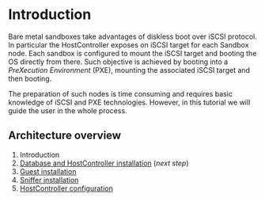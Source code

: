 # Introduction
Bare metal sandboxes take advantages of diskless boot over iSCSI protocol.
In particular the HostController exposes on iSCSI target for each Sandbox node.
Each sandbox is configured to mount the iSCSI target and booting the OS directly from there. 
Such objective is achieved by booting into a _PreXecution Environment_ (PXE), mounting the associated iSCSI target and then booting.

The preparation of such nodes is time consuming and requires basic knowledge of iSCSI and PXE technologies. 
However, in this tutorial we will guide the user in the whole process.

## Architecture overview



1. Introduction
1. [Database and HostController installation](2_DB_and_HostController.md) (_next step_)
1. [Guest installation](4_Guest_Preparation.md)
1. [Sniffer installation](4_Sniffer.md)
1. [HostController configuration](5_Configuration.md)
